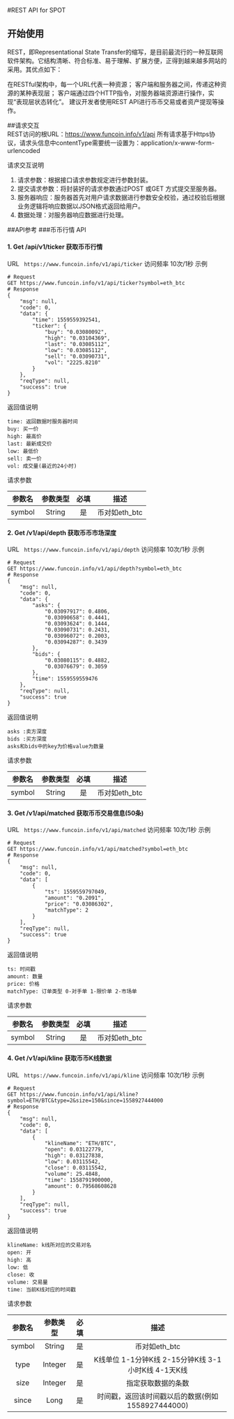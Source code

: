 #REST API for SPOT 
## 开始使用    
REST，即Representational State Transfer的缩写，是目前最流行的一种互联网软件架构。它结构清晰、符合标准、易于理解、扩展方便，正得到越来越多网站的采用。其优点如下：

在RESTful架构中，每一个URL代表一种资源；
客户端和服务器之间，传递这种资源的某种表现层；
客户端通过四个HTTP指令，对服务器端资源进行操作，实现“表现层状态转化”。
建议开发者使用REST API进行币币交易或者资产提现等操作。

##请求交互  
REST访问的根URL：https://www.funcoin.info/v1/api    所有请求基于Https协议，请求头信息中contentType需要统一设置为：application/x-www-form-urlencoded

请求交互说明

1. 请求参数：根据接口请求参数规定进行参数封装。
2. 提交请求参数：将封装好的请求参数通过POST 或GET 方式提交至服务器。
3. 服务器响应：服务器首先对用户请求数据进行参数安全校验，通过校验后根据业务逻辑将响应数据以JSON格式返回给用户。
4. 数据处理：对服务器响应数据进行处理。

##API参考
###币币行情 API
#### 1. Get /api/v1/ticker   获取币币行情

URL ``` https://www.funcoin.info/v1/api/ticker``` 访问频率 10次/1秒
示例

```
# Request
GET https://www.funcoin.info/v1/api/ticker?symbol=eth_btc
# Response
{
    "msg": null,
    "code": 0,
    "data": {
        "time": 1559559392541,
        "ticker": {
            "buy": "0.03080092",
            "high": "0.03104369",
            "last": "0.03085112",
            "low": "0.03085112",
            "sell": "0.03090731",
            "vol": "2225.8210"
        }
    },
    "reqType": null,
    "success": true
}
```

返回值说明

```
time: 返回数据时服务器时间
buy: 买一价
high: 最高价
last: 最新成交价
low: 最低价
sell: 卖一价
vol: 成交量(最近的24小时)
```

请求参数

参数名 | 参数类型 | 必填 | 描述 
:-: | :-: | :-: | :-: 
symbol | String | 是 | 币对如eth_btc 

#### 2. Get /v1/api/depth 获取币币市场深度
URL ``` https://www.funcoin.info/v1/api/depth``` 访问频率 10次/1秒
示例

```
# Request
GET https://www.funcoin.info/v1/api/depth?symbol=eth_btc
# Response
{
    "msg": null,
    "code": 0,
    "data": {
        "asks": {
            "0.03097917": 0.4806,
            "0.03090658": 0.4441,
            "0.03093624": 0.1444,
            "0.03090731": 0.2431,
            "0.03096072": 0.2003,
            "0.03094287": 0.3439
        },
        "bids": {
            "0.03080115": 0.4882,
            "0.03076679": 0.3059
        },
        "time": 1559559559476
    },
    "reqType": null,
    "success": true
}
```

返回值说明

```
asks :卖方深度
bids :买方深度
asks和bids中的key为价格value为数量
```

请求参数

参数名 | 参数类型 | 必填 | 描述 
:-: | :-: | :-: | :-: 
symbol | String | 是 | 币对如eth_btc 

#### 3. Get /v1/api/matched 获取币币交易信息(50条)
URL ``` https://www.funcoin.info/v1/api/matched``` 访问频率 10次/1秒
示例

```
# Request
GET https://www.funcoin.info/v1/api/matched?symbol=eth_btc
# Response
{
    "msg": null,
    "code": 0,
    "data": [
        {
            "ts": 1559559797049,
            "amount": "0.2091",
            "price": "0.03086302",
            "matchType": 2
        }
    ],
    "reqType": null,
    "success": true
}
```

返回值说明

```
ts: 时间戳
amount: 数量
price: 价格
matchType: 订单类型 0-对手单 1-限价单 2-市场单
```

请求参数

参数名 | 参数类型 | 必填 | 描述 
:-: | :-: | :-: | :-: 
symbol | String | 是 | 币对如eth_btc 

#### 4. Get /v1/api/kline 获取币币K线数据

URL ``` https://www.funcoin.info/v1/api/kline``` 访问频率 10次/1秒
示例

```
# Request
GET https://www.funcoin.info/v1/api/kline?symbol=ETH/BTC&type=2&size=150&since=1558927444000
# Response
{
    "msg": null,
    "code": 0,
    "data": [
        {
            "klineName": "ETH/BTC",
            "open": 0.03122779,
            "high": 0.03127838,
            "low": 0.03115542,
            "close": 0.03115542,
            "volume": 25.4848,
            "time": 1558791900000,
            "amount": 0.79568608628        
        }
    ],
    "reqType": null,
    "success": true
}
```

返回值说明

```
klineName: k线所对应的交易对名
open: 开
high: 高
low: 低
close: 收
volume: 交易量
time: 当前K线对应的时间戳
```

请求参数

参数名 | 参数类型 | 必填 | 描述 
:-: | :-: | :-: | :-: 
symbol | String | 是 | 币对如eth_btc 
type | Integer | 是 |  K线单位 1-1分钟K线 2-15分钟K线 3-1小时K线 4-1天K线 
size | Integer | 是 | 指定获取数据的条数
since | Long | 是 | 时间戳，返回该时间戳以后的数据(例如1558927444000)
